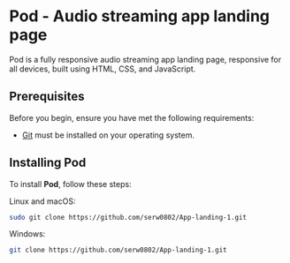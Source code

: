 # Pod - Audio streaming app landing page

Pod is a fully responsive audio streaming app landing page, responsive for all devices, built using HTML, CSS, and JavaScript.


## Prerequisites

Before you begin, ensure you have met the following requirements:

* [Git](https://git-scm.com/downloads "Download Git") must be installed on your operating system.

## Installing Pod

To install **Pod**, follow these steps:

Linux and macOS:

```bash
sudo git clone https://github.com/serw0802/App-landing-1.git
```

Windows:

```bash
git clone https://github.com/serw0802/App-landing-1.git
```
